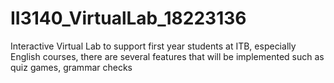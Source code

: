 # II3140_VirtualLab_18223136
Interactive Virtual Lab to support first year students at ITB, especially English courses, there are several features that will be implemented such as quiz games, grammar checks 